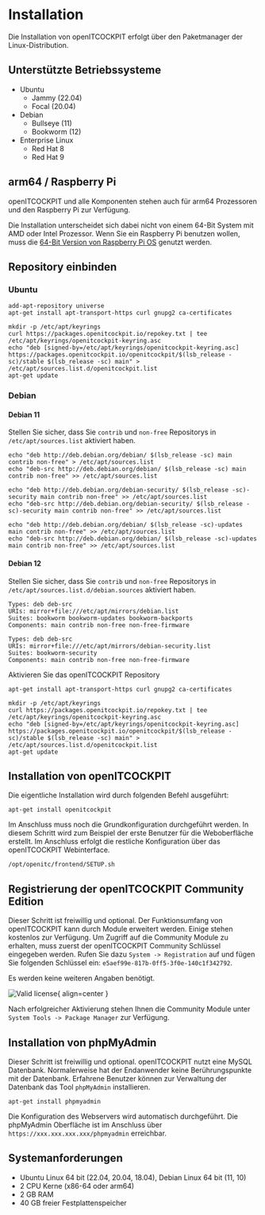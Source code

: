 # Installation

Die Installation von openITCOCKPIT erfolgt über den Paketmanager der Linux-Distribution.

## Unterstützte Betriebssysteme

- Ubuntu
    - Jammy (22.04)
    - Focal (20.04)
- Debian
    - Bullseye (11)
    - Bookworm (12)
- Enterprise Linux
    - Red Hat 8
    - Red Hat 9

## arm64 / Raspberry Pi
openITCOCKPIT und alle Komponenten stehen auch für arm64 Prozessoren und den Raspberry Pi zur Verfügung.

Die Installation unterscheidet sich dabei nicht von einem 64-Bit System mit AMD oder Intel Prozessor. Wenn Sie ein Raspberry Pi benutzen wollen, muss die [64-Bit Version von Raspberry Pi OS](https://downloads.raspberrypi.org/raspios_arm64/images/) genutzt werden.

## Repository einbinden
### Ubuntu

```
add-apt-repository universe
apt-get install apt-transport-https curl gnupg2 ca-certificates

mkdir -p /etc/apt/keyrings
curl https://packages.openitcockpit.io/repokey.txt | tee /etc/apt/keyrings/openitcockpit-keyring.asc
echo "deb [signed-by=/etc/apt/keyrings/openitcockpit-keyring.asc] https://packages.openitcockpit.io/openitcockpit/$(lsb_release -sc)/stable $(lsb_release -sc) main" > /etc/apt/sources.list.d/openitcockpit.list
apt-get update
```

### Debian


#### Debian 11

Stellen Sie sicher, dass Sie `contrib` und `non-free` Repositorys in `/etc/apt/sources.list` aktiviert haben.


```
echo "deb http://deb.debian.org/debian/ $(lsb_release -sc) main contrib non-free" > /etc/apt/sources.list
echo "deb-src http://deb.debian.org/debian/ $(lsb_release -sc) main contrib non-free" >> /etc/apt/sources.list

echo "deb http://deb.debian.org/debian-security/ $(lsb_release -sc)-security main contrib non-free" >> /etc/apt/sources.list
echo "deb-src http://deb.debian.org/debian-security/ $(lsb_release -sc)-security main contrib non-free" >> /etc/apt/sources.list

echo "deb http://deb.debian.org/debian/ $(lsb_release -sc)-updates main contrib non-free" >> /etc/apt/sources.list
echo "deb-src http://deb.debian.org/debian/ $(lsb_release -sc)-updates main contrib non-free" >> /etc/apt/sources.list
```

#### Debian 12

Stellen Sie sicher, dass Sie `contrib` und `non-free` Repositorys in `/etc/apt/sources.list.d/debian.sources` aktiviert haben.
```
Types: deb deb-src
URIs: mirror+file:///etc/apt/mirrors/debian.list
Suites: bookworm bookworm-updates bookworm-backports
Components: main contrib non-free non-free-firmware

Types: deb deb-src
URIs: mirror+file:///etc/apt/mirrors/debian-security.list
Suites: bookworm-security
Components: main contrib non-free non-free-firmware
```

Aktivieren Sie das openITCOCKPIT Repository

```
apt-get install apt-transport-https curl gnupg2 ca-certificates

mkdir -p /etc/apt/keyrings
curl https://packages.openitcockpit.io/repokey.txt | tee /etc/apt/keyrings/openitcockpit-keyring.asc
echo "deb [signed-by=/etc/apt/keyrings/openitcockpit-keyring.asc] https://packages.openitcockpit.io/openitcockpit/$(lsb_release -sc)/stable $(lsb_release -sc) main" > /etc/apt/sources.list.d/openitcockpit.list
apt-get update
```

## Installation von openITCOCKPIT
Die eigentliche Installation wird durch folgenden Befehl ausgeführt:
```
apt-get install openitcockpit
```

Im Anschluss muss noch die Grundkonfiguration durchgeführt werden. In diesem Schritt wird zum Beispiel der erste Benutzer für die Weboberfläche erstellt. Im Anschluss erfolgt die restliche Konfiguration über das openITCOCKPIT Webinterface.

```
/opt/openitc/frontend/SETUP.sh
```

## Registrierung der openITCOCKPIT Community Edition

Dieser Schritt ist freiwillig und optional. Der Funktionsumfang von openITCOCKPIT kann durch Module erweitert werden. Einige stehen kostenlos zur Verfügung. Um Zugriff auf die Community Module zu erhalten, muss zuerst der openITCOCKPIT Community Schlüssel eingegeben werden. Rufen Sie dazu `System -> Registration` auf und fügen Sie folgenden Schlüssel ein: `e5aef99e-817b-0ff5-3f0e-140c1f342792`.

Es werden keine weiteren Angaben benötigt.

![Valid license](/images/openITCOCKPIT-v4-valid-license.png){ align=center }

Nach erfolgreicher Aktivierung stehen Ihnen die Community Module unter `System Tools -> Package Manager` zur Verfügung.

## Installation von phpMyAdmin

Dieser Schritt ist freiwillig und optional. openITCOCKPIT nutzt eine MySQL Datenbank. Normalerweise hat der Endanwender keine Berührungspunkte mit der Datenbank. Erfahrene Benutzer können zur Verwaltung der Datenbank das Tool `phpMyAdmin` installieren.

```
apt-get install phpmyadmin
```

Die Konfiguration des Webservers wird automatisch durchgeführt. Die phpMyAdmin Oberfläche ist im Anschluss über `https://xxx.xxx.xxx.xxx/phpmyadmin` erreichbar.

## Systemanforderungen

- Ubuntu Linux 64 bit (22.04, 20.04, 18.04), Debian Linux 64 bit (11, 10)
- 2 CPU Kerne (x86-64 oder arm64)
- 2 GB RAM
- 40 GB freier Festplattenspeicher
